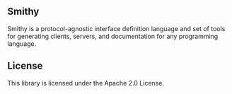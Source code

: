 ## Smithy

Smithy is a protocol-agnostic interface definition language and set of tools for generating clients, servers, and documentation for any programming language.

## License

This library is licensed under the Apache 2.0 License. 
